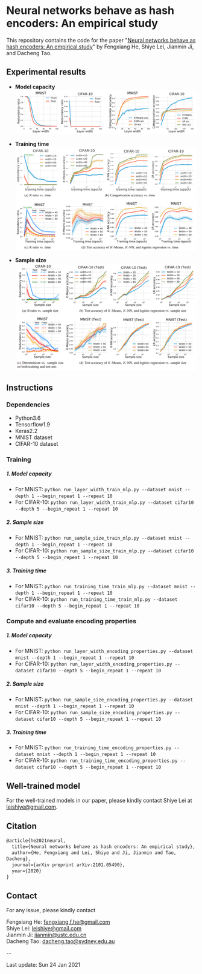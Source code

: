 # Neural networks behave as hash encoders: An empirical study
This repository contains the code for the paper "[Neural networks behave as hash encoders: An empirical study](http://arxiv.org/abs/2101.05490)" by Fengxiang He, Shiye Lei, Jianmin Ji, and Dacheng Tao.

## Experimental results
- **Model capacity**
![model_capacity](figure/model_compacity.png)

- **Training time**
![training_time](figure/training_time.png)

- **Sample size**
![sample_size](figure/sample_size.png)

## Instructions
### Dependencies
- Python3.6
- Tensorflow1.9
- Keras2.2
- MNIST dataset
- CIFAR-10 dataset

### Training
##### 1. Model capacity
- For MNIST: `python run_layer_width_train_mlp.py --dataset mnist --depth 1 --begin_repeat 1 --repeat 10`
- For CIFAR-10: `python run_layer_width_train_mlp.py --dataset cifar10 --depth 5 --begin_repeat 1 --repeat 10`

##### 2. Sample size
- For MNIST: `python run_sample_size_train_mlp.py --dataset mnist --depth 1 --begin_repeat 1 --repeat 10`
- For CIFAR-10: `python run_sample_size_train_mlp.py --dataset cifar10 --depth 5 --begin_repeat 1 --repeat 10`

##### 3. Training time
- For MNIST: `python run_training_time_train_mlp.py --dataset mnist --depth 1 --begin_repeat 1 --repeat 10`
- For CIFAR-10: `python run_training_time_train_mlp.py --dataset cifar10 --depth 5 --begin_repeat 1 --repeat 10`

### Compute and evaluate encoding properties
##### 1. Model capacity
- For MNIST: `python run_layer_width_encoding_properties.py --dataset mnist --depth 1 --begin_repeat 1 --repeat 10`
- For CIFAR-10: `python run_layer_width_encoding_properties.py --dataset cifar10 --depth 5 --begin_repeat 1 --repeat 10`

##### 2. Sample size
- For MNIST: `python run_sample_size_encoding_properties.py --dataset mnist --depth 1 --begin_repeat 1 --repeat 10`
- For CIFAR-10: `python run_sample_size_encoding_properties.py --dataset cifar10 --depth 5 --begin_repeat 1 --repeat 10`

##### 3. Training time
- For MNIST: `python run_training_time_encoding_properties.py --dataset mnist --depth 1 --begin_repeat 1 --repeat 10`
- For CIFAR-10: `python run_training_time_encoding_properties.py --dataset cifar10 --depth 5 --begin_repeat 1 --repeat 10`

## Well-trained model

For the well-trained models in our paper, please kindly contact Shiye Lei at [leishiye@gmail.com](mailto:leishiye@gmail.com).

## Citation
```
@article{he2021neural,
  title={Neural networks behave as hash encoders: An empirical study},
  author={He, Fengxiang and Lei, Shiye and Ji, Jianmin and Tao, Dacheng},
  journal={arXiv preprint arXiv:2101.05490},
  year={2020}
}
```

## Contact

For any issue, please kindly contact

Fengxiang He: [fengxiang.f.he@gmail.com](mailto:fengxiang.f.he@gmail.com)  
Shiye Lei: [leishiye@gmail.com](mailto:leishiye@gmail.com)  
Jianmin Ji: [jianmin@ustc.edu.cn](mailto:jianmin@ustc.edu.cn)  
Dacheng Tao: [dacheng.tao@sydney.edu.au](mailto:dacheng.tao@sydney.edu.au)

--

Last update: Sun 24 Jan 2021
